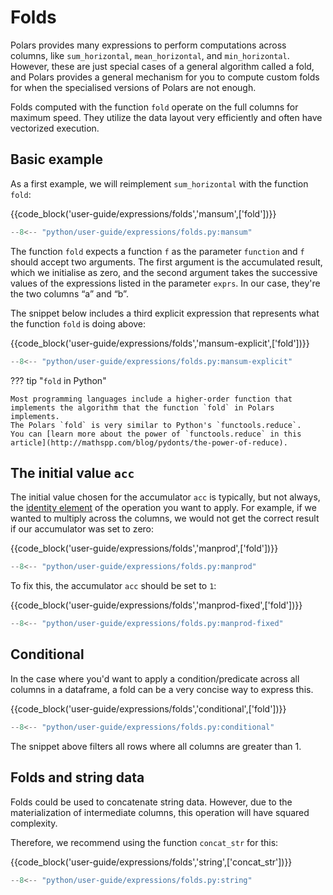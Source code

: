 # Folds

Polars provides many expressions to perform computations across columns, like `sum_horizontal`,
`mean_horizontal`, and `min_horizontal`. However, these are just special cases of a general
algorithm called a fold, and Polars provides a general mechanism for you to compute custom folds for
when the specialised versions of Polars are not enough.

Folds computed with the function `fold` operate on the full columns for maximum speed. They utilize
the data layout very efficiently and often have vectorized execution.

## Basic example

As a first example, we will reimplement `sum_horizontal` with the function `fold`:

{{code_block('user-guide/expressions/folds','mansum',['fold'])}}

```python exec="on" result="text" session="user-guide/folds"
--8<-- "python/user-guide/expressions/folds.py:mansum"
```

The function `fold` expects a function `f` as the parameter `function` and `f` should accept two
arguments. The first argument is the accumulated result, which we initialise as zero, and the second
argument takes the successive values of the expressions listed in the parameter `exprs`. In our
case, they're the two columns “a” and “b”.

The snippet below includes a third explicit expression that represents what the function `fold` is
doing above:

{{code_block('user-guide/expressions/folds','mansum-explicit',['fold'])}}

```python exec="on" result="text" session="user-guide/folds"
--8<-- "python/user-guide/expressions/folds.py:mansum-explicit"
```

??? tip "`fold` in Python"

    Most programming languages include a higher-order function that implements the algorithm that the function `fold` in Polars implements.
    The Polars `fold` is very similar to Python's `functools.reduce`.
    You can [learn more about the power of `functools.reduce` in this article](http://mathspp.com/blog/pydonts/the-power-of-reduce).

## The initial value `acc`

The initial value chosen for the accumulator `acc` is typically, but not always, the
[identity element](https://en.wikipedia.org/wiki/Identity_element) of the operation you want to
apply. For example, if we wanted to multiply across the columns, we would not get the correct result
if our accumulator was set to zero:

{{code_block('user-guide/expressions/folds','manprod',['fold'])}}

```python exec="on" result="text" session="user-guide/folds"
--8<-- "python/user-guide/expressions/folds.py:manprod"
```

To fix this, the accumulator `acc` should be set to `1`:

{{code_block('user-guide/expressions/folds','manprod-fixed',['fold'])}}

```python exec="on" result="text" session="user-guide/folds"
--8<-- "python/user-guide/expressions/folds.py:manprod-fixed"
```

## Conditional

In the case where you'd want to apply a condition/predicate across all columns in a dataframe, a
fold can be a very concise way to express this.

{{code_block('user-guide/expressions/folds','conditional',['fold'])}}

```python exec="on" result="text" session="user-guide/folds"
--8<-- "python/user-guide/expressions/folds.py:conditional"
```

The snippet above filters all rows where all columns are greater than 1.

## Folds and string data

Folds could be used to concatenate string data. However, due to the materialization of intermediate
columns, this operation will have squared complexity.

Therefore, we recommend using the function `concat_str` for this:

{{code_block('user-guide/expressions/folds','string',['concat_str'])}}

```python exec="on" result="text" session="user-guide/folds"
--8<-- "python/user-guide/expressions/folds.py:string"
```
